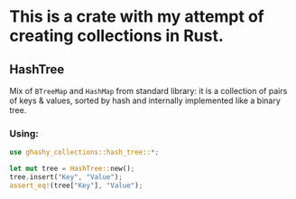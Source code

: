 # This is a crate with my attempt of creating collections in Rust.

## HashTree
Mix of `BTreeMap` and
`HashMap` from standard library: it is a collection of pairs of keys & values, sorted by hash
and internally implemented like a binary tree.

### Using:
```rust
use ghashy_collections::hash_tree::*;

let mut tree = HashTree::new();
tree.insert("Key", "Value");
assert_eq!(tree["Key"], "Value");

```
